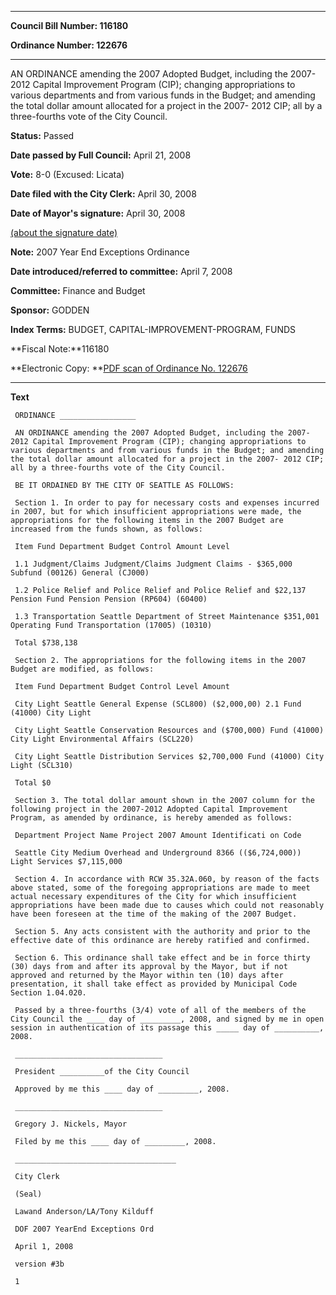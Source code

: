 

********

**Council Bill Number: 116180**
   
**Ordinance Number: 122676**
********

 AN ORDINANCE amending the 2007 Adopted Budget, including the 2007- 2012 Capital Improvement Program (CIP); changing appropriations to various departments and from various funds in the Budget; and amending the total dollar amount allocated for a project in the 2007- 2012 CIP; all by a three-fourths vote of the City Council.

**Status:** Passed
   
**Date passed by Full Council:** April 21, 2008
   
**Vote:** 8-0 (Excused: Licata)
   
**Date filed with the City Clerk:** April 30, 2008
   
**Date of Mayor's signature:** April 30, 2008
   
[(about the signature date)](/~public/approvaldate.htm)
   
   
**Note:** 2007 Year End Exceptions Ordinance

   
**Date introduced/referred to committee:** April 7, 2008
   
**Committee:** Finance and Budget
   
**Sponsor:** GODDEN
   
   
**Index Terms:** BUDGET, CAPITAL-IMPROVEMENT-PROGRAM, FUNDS

**Fiscal Note:**116180

**Electronic Copy: **[PDF scan of Ordinance No. 122676](/~archives/Ordinances/Ord_122676.pdf)

********

**Text**
   
```
 ORDINANCE _________________

 AN ORDINANCE amending the 2007 Adopted Budget, including the 2007- 2012 Capital Improvement Program (CIP); changing appropriations to various departments and from various funds in the Budget; and amending the total dollar amount allocated for a project in the 2007- 2012 CIP; all by a three-fourths vote of the City Council.

 BE IT ORDAINED BY THE CITY OF SEATTLE AS FOLLOWS:

 Section 1. In order to pay for necessary costs and expenses incurred in 2007, but for which insufficient appropriations were made, the appropriations for the following items in the 2007 Budget are increased from the funds shown, as follows:

 Item Fund Department Budget Control Amount Level

 1.1 Judgment/Claims Judgment/Claims Judgment Claims - $365,000 Subfund (00126) General (CJ000)

 1.2 Police Relief and Police Relief and Police Relief and $22,137 Pension Fund Pension Pension (RP604) (60400)

 1.3 Transportation Seattle Department of Street Maintenance $351,001 Operating Fund Transportation (17005) (10310)

 Total $738,138

 Section 2. The appropriations for the following items in the 2007 Budget are modified, as follows:

 Item Fund Department Budget Control Level Amount

 City Light Seattle General Expense (SCL800) ($2,000,00) 2.1 Fund (41000) City Light

 City Light Seattle Conservation Resources and ($700,000) Fund (41000) City Light Environmental Affairs (SCL220)

 City Light Seattle Distribution Services $2,700,000 Fund (41000) City Light (SCL310)

 Total $0

 Section 3. The total dollar amount shown in the 2007 column for the following project in the 2007-2012 Adopted Capital Improvement Program, as amended by ordinance, is hereby amended as follows:

 Department Project Name Project 2007 Amount Identificati on Code

 Seattle City Medium Overhead and Underground 8366 (($6,724,000)) Light Services $7,115,000

 Section 4. In accordance with RCW 35.32A.060, by reason of the facts above stated, some of the foregoing appropriations are made to meet actual necessary expenditures of the City for which insufficient appropriations have been made due to causes which could not reasonably have been foreseen at the time of the making of the 2007 Budget.

 Section 5. Any acts consistent with the authority and prior to the effective date of this ordinance are hereby ratified and confirmed.

 Section 6. This ordinance shall take effect and be in force thirty (30) days from and after its approval by the Mayor, but if not approved and returned by the Mayor within ten (10) days after presentation, it shall take effect as provided by Municipal Code Section 1.04.020.

 Passed by a three-fourths (3/4) vote of all of the members of the City Council the ____ day of _________, 2008, and signed by me in open session in authentication of its passage this _____ day of __________, 2008.

 _________________________________

 President __________of the City Council

 Approved by me this ____ day of _________, 2008.

 _________________________________

 Gregory J. Nickels, Mayor

 Filed by me this ____ day of _________, 2008.

 ____________________________________

 City Clerk

 (Seal)

 Lawand Anderson/LA/Tony Kilduff

 DOF 2007 YearEnd Exceptions Ord

 April 1, 2008

 version #3b

 1

```
